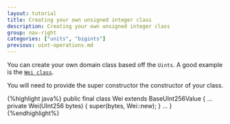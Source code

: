 ```yaml
---
layout: tutorial
title: Creating your own unsigned integer class
description: Creating your own unsigned integer class
group: nav-right
categories: ["units", "bigints"]
previous: uint-operations.md
---
```


You can create your own domain class based off the `Uints`. A good example is the [`Wei class`](/docs/org.apache.tuweni.units.ethereum/-wei/index.html).

You will need to provide the super constructor the constructor of your class.

{%highlight java%}
public final class Wei extends BaseUInt256Value<Wei> {
...
  private Wei(UInt256 bytes) {
    super(bytes, Wei::new);
  }
...
}
{%endhighlight%}

